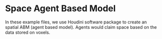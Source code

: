 # Space Agent Based Model

In these example files, we use Houdini software package to create an spatial ABM (agent based model). Agents would claim space based on the data stored on voxels.
